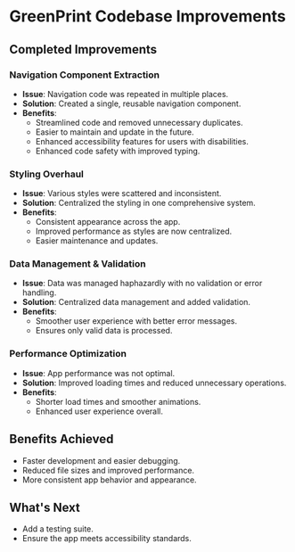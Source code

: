 # GreenPrint Codebase Improvements

## Completed Improvements

### Navigation Component Extraction
- **Issue**: Navigation code was repeated in multiple places.
- **Solution**: Created a single, reusable navigation component.
- **Benefits**: 
  - Streamlined code and removed unnecessary duplicates.
  - Easier to maintain and update in the future.
  - Enhanced accessibility features for users with disabilities.
  - Enhanced code safety with improved typing.

### Styling Overhaul
- **Issue**: Various styles were scattered and inconsistent.
- **Solution**: Centralized the styling in one comprehensive system.
- **Benefits**: 
  - Consistent appearance across the app.
  - Improved performance as styles are now centralized.
  - Easier maintenance and updates.

### Data Management & Validation
- **Issue**: Data was managed haphazardly with no validation or error handling.
- **Solution**: Centralized data management and added validation.
- **Benefits**: 
  - Smoother user experience with better error messages.
  - Ensures only valid data is processed.

### Performance Optimization
- **Issue**: App performance was not optimal.
- **Solution**: Improved loading times and reduced unnecessary operations.
- **Benefits**: 
  - Shorter load times and smoother animations.
  - Enhanced user experience overall.

## Benefits Achieved
- Faster development and easier debugging.
- Reduced file sizes and improved performance.
- More consistent app behavior and appearance.
  
## What's Next
- Add a testing suite.
- Ensure the app meets accessibility standards.
